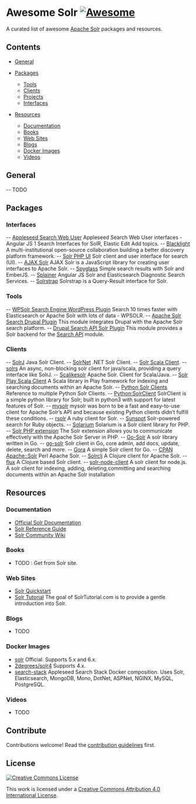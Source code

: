 # Awesome Solr [![Awesome](https://cdn.rawgit.com/sindresorhus/awesome/d7305f38d29fed78fa85652e3a63e154dd8e8829/media/badge.svg)](https://github.com/sindresorhus/awesome)

A curated list of awesome [Apache Solr](http://lucene.apache.org/solr/) packages and resources.

## Contents

- [General](#general)

- [Packages](#packages)
  - [Tools](#tools)
  - [Clients](#clients)
  - [Projects](#projects)
  - [Interfaces](#interfaces)

- [Resources](#resources)
  - [Documentation](#documentation)
  - [Books](#books)
  - [Web Sites](#web-sites)
  - [Blogs](#blogs)
  - [Docker Images](#docker-images)
  - [Videos](#videos)

## General

  -- TODO 

## Packages


### Interfaces
  -- [Appleseed Search Web User](https://github.com/Appleseed/search-web-user) Appleseed Search Web User interfaces - Angular JS 1 Search Interfaces for SolR, Elastic Edit
Add topics.
  -- [Blacklight](http://projectblacklight.org/) A multi-institutional open-source collaboration building a better discovery platform framework.
  -- [Solr PHP UI](https://www.opensemanticsearch.org/solr-php-ui/) Solr client and user interface for search (UI).
  -- [AJAX Solr](https://github.com/evolvingweb/ajax-solr) AJAX Solr is a JavaScript library for creating user interfaces to Apache Solr.
  -- [Spyglass](https://github.com/o19s/Spyglass) Simple search results with Solr and EmberJS.
  -- [Splainer](https://github.com/o19s/splainer-search) Angular JS Solr and Elasticsearch Diagnostic Search Services.
  -- [Solrstrap](https://github.com/fergiemcdowall/solrstrap) Solrstrap is a Query-Result interface for Solr. 

### Tools

  -- [WPSolr Search Engine WordPress Plugin](https://wordpress.org/plugins/wpsolr-search-engine/) Search 10 times faster with Elasticsearch or Apache Solr with lots of data - WPSOLR.
  -- [Apache Solr Search Drupal Plugin](https://www.drupal.org/project/apachesolr) This module integrates Drupal with the Apache Solr search platform. 
  -- [Drupal Search API Solr Plugin](https://www.drupal.org/project/search_api_solr) This module provides a Solr backend for the [Search API](https://www.drupal.org/project/search_api) module.

### Clients

  -- [SolrJ](https://cwiki.apache.org/confluence/display/solr/Using+SolrJ) Java Solr Client.
  -- [SolrNet](https://github.com/mausch/SolrNet) .NET Solr Client. 
  -- [Solr Scala Client](https://github.com/takezoe/solr-scala-client).
  -- [solrs](https://github.com/inoio/solrs) An async, non-blocking solr client for java/scala, providing a query interface like SolrJ.
  -- [Scalikesolr](https://github.com/seratch/scalikesolr) Apache Solr. Client for Scala/Java.
  -- [Solr Play Scala Client](https://github.com/Ramzi-Alqrainy/solr-play-scala-client) A Scala library in Play framework for indexing and searching documents within an Apache Solr.
  -- [Python Solr Clients](https://wiki.apache.org/solr/SolPython) Reference to multiple Python Solr Clients. 
  -- [Python:SolrClient](https://github.com/moonlitesolutions/SolrClient) SolrClient is a simple python library for Solr; built in python3 with support for latest features of Solr.
  -- [mysolr](http://mysolr.readthedocs.io/en/latest/) mysolr was born to be a fast and easy-to-use client for Apache Solr’s API and because existing Python clients didn’t fulfill these conditions.
  -- [rsolr](https://github.com/rsolr/rsolr) A ruby client for Solr.
  -- [Sunspot](http://sunspot.github.io/) Solr-powered search for Ruby objects.
  -- [Solarium](http://www.solarium-project.org/) Solarium is a Solr client library for PHP.
  -- [Solr PHP extension](http://php.net/manual/en/intro.solr.php) The Solr extension allows you to communicate effectively with the Apache Solr Server in PHP.
  -- [Go-Solr](https://github.com/rtt/Go-Solr) A solr library written in Go.
  -- [go-solr](https://github.com/vanng822/go-solr) Solr client in Go, core admin, add docs, update, delete, search and more.
  -- [Gora](https://github.com/wirelessregistry/gora) A simple Solr client for Go.
  -- [CPAN Apache::Solr](http://search.cpan.org/~markov/Apache-Solr/) Perl Apache Solr.
  -- [Solrclj](https://github.com/mlehman/solrclj) A Clojure client for Apache Solr.
  -- [flux](https://github.com/mwmitchell/flux) A Clojure based Solr client.
  -- [solr-node-client](https://github.com/lbdremy/solr-node-client) A solr client for node.js. A solr client for indexing, adding, deleting,committing and searching documents within an Apache Solr installation


## Resources

### Documentation

  - [Official Solr Documentation](http://lucene.apache.org/solr/resources.html#documentation)
  - [Solr Reference Guide](https://cwiki.apache.org/confluence/display/solr/Apache+Solr+Reference+Guide)
  - [Solr Community Wiki](https://wiki.apache.org/solr)

### Books
  - TODO : Get from Solr site. 

### Web Sites

  - [Solr Quickstart](http://lucene.apache.org/solr/quickstart.html) 
  - [Solr Tutorial](http://www.solrtutorial.com/) The goal of SolrTutorial.com is to provide a gentle introduction into Solr.

### Blogs
  - TODO 

### Docker Images
  - [solr](https://hub.docker.com/_/solr/) Official. Supports 5.x and 6.x.
  - [2degrees/solr4](https://github.com/2degrees/docker-solr4) Supports 4.x.
  - [search-stack](https://github.com/Appleseed/search-stack) Appleseed Search Stack Docker composition. Uses Solr, Elasticsearch, MongoDB, Mono, DotNet, ASPNet, NGINX, MySQL, PostgreSQL.

### Videos
  - TODO 

## Contribute

Contributions welcome! Read the [contribution guidelines](contributing.md) first.


## License

[![Creative Commons License](http://i.creativecommons.org/l/by/4.0/88x31.png)](http://creativecommons.org/licenses/by/4.0/)

This work is licensed under a [Creative Commons Attribution 4.0 International License](http://creativecommons.org/licenses/by/4.0/).





